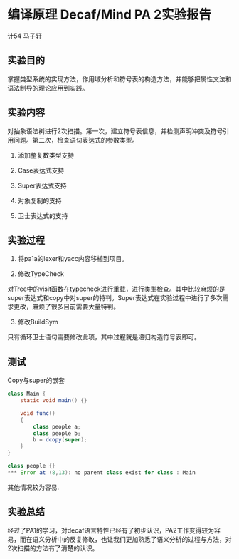# 编译原理 Decaf/Mind PA 2实验报告

计54 马子轩

## 实验目的

掌握类型系统的实现方法，作用域分析和符号表的构造方法，并能够把属性文法和语法制导的理论应用到实践。

## 实验内容

对抽象语法树进行2次扫描。第一次，建立符号表信息，并检测声明冲突及符号引用问题。第二次，检查语句表达式的参数类型。

1. 添加整复数类型支持

2. Case表达式支持

3. Super表达式支持

4. 对象复制的支持

5. 卫士表达式的支持

## 实验过程

1. 将pa1a的lexer和yacc内容移植到项目。

2. 修改TypeCheck

对Tree中的visit函数在typecheck进行重载，进行类型检查。其中比较麻烦的是super表达式和copy中对super的特判。Super表达式在实验过程中进行了多次需求更改，麻烦了很多目前需要大量特判。

3. 修改BuildSym

只有循环卫士语句需要修改此项，其中过程就是递归构造符号表即可。

## 测试

Copy与super的嵌套

```java
class Main {
	static void main() {}

	void func()
	{
		class people a;
		class people b;
		b = dcopy(super);
	}
}
```

```java
class people {}
*** Error at (8,13): no parent class exist for class : Main
```

其他情况较为容易.

## 实验总结

经过了PA1的学习，对decaf语言特性已经有了初步认识，PA2工作变得较为容易，而在语义分析中的反复修改，也让我们更加熟悉了语义分析的过程与方法，对2次扫描的方法有了清楚的认识。

